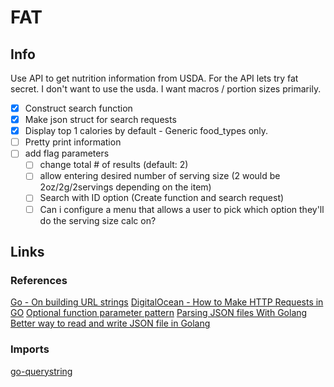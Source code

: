# FAT

## Info
Use API to get nutrition information from USDA.
  For the API lets try fat secret. I don't want to use the usda. I want macros / portion sizes primarily. 
- [x] Construct search function
- [x] Make json struct for search requests
- [x] Display top 1 calories by default - Generic food_types only.
- [ ] Pretty print information
- [ ] add flag parameters
  - [ ] change total # of results (default: 2)
  - [ ] allow entering desired number of serving size (2 would be 2oz/2g/2servings depending on the item)
  - [ ] Search with ID option (Create function and search request)
  - [ ] Can i configure a menu that allows a user to pick which option they'll do the serving size calc on?

## Links

### References
[Go - On building URL strings](https://www.jacoelho.com/blog/2021/04/go-on-building-url-strings/)
[DigitalOcean - How to Make HTTP Requests in GO](https://www.digitalocean.com/community/tutorials/how-to-make-http-requests-in-go)
[Optional function parameter pattern](https://engineering.01cloud.com/2023/04/13/optional-function-parameter-pattern/)
[Parsing JSON files With Golang](https://tutorialedge.net/golang/parsing-json-with-golang/)
[Better way to read and write JSON file in Golang](https://medium.com/kanoteknologi/better-way-to-read-and-write-json-file-in-golang-9d575b7254f2)

### Imports
[go-querystring](https://github.com/google/go-querystring)


